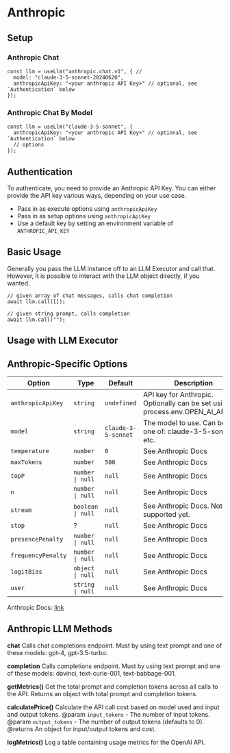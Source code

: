 # Anthropic

## Setup

### Anthropic Chat
```typescript:no-line-numbers
const llm = useLlm("anthropic.chat.v1", { //
  model: "claude-3-5-sonnet-20240620",
  anthropicApiKey: "<your anthropic API Key>" // optional, see `Authentication` below
});
```

### Anthropic Chat By Model
```typescript:no-line-numbers
const llm = useLlm("claude-3-5-sonnet", {
  anthropicApiKey: "<your anthropic API Key>" // optional, see `Authentication` below
  // options
});
```

## Authentication
To authenticate, you need to provide an Anthropic API Key. You can either provide the API key various ways, depending on your use case. 
- Pass in as execute options using `anthropicApiKey`
- Pass in as setup options using `anthropicApiKey`
- Use a default key by setting an environment variable of `ANTHROPIC_API_KEY`

## Basic Usage

Generally you pass the LLM instance off to an LLM Executor and call that. However, it is possible to interact with the LLM object directly, if you wanted.

```typescript:no-line-numbers
// given array of chat messages, calls chat completion
await llm.call([]);

// given string prompt, calls completion
await llm.call("");
```

## Usage with LLM Executor

## Anthropic-Specific Options

| Option             | Type              | Default       | Description                                                                 |
| ------------------ | ----------------- | ------------- | --------------------------------------------------------------------------- |
| `anthropicApiKey`     | `string`          | `undefined`   | API key for Anthropic. Optionally can be set using process.env.OPEN_AI_API_KEY |
| `model`            | `string`          | `claude-3-5-sonnet` | The model to use. Can be any one of: claude-3-5-sonnet, etc.       |
| `temperature`      | `number`          | `0`           | See Anthropic Docs                                                             |
| `maxTokens`        | `number`          | `500`         | See Anthropic Docs                                                             |
| `topP`             | `number \| null`  | `null`        | See Anthropic Docs                                                             |
| `n`                | `number \| null`  | `null`        | See Anthropic Docs                                                             |
| `stream`           | `boolean \| null` | `null`        | See Anthropic Docs. Note: Not supported yet.                                   |
| `stop`             | ?                 | `null`        | See Anthropic Docs                                                             |
| `presencePenalty`  | `number \| null`  | `null`        | See Anthropic Docs                                                             |
| `frequencyPenalty` | `number \| null`  | `null`        | See Anthropic Docs                                                             |
| `logitBias`        | `object \| null`  | `null`        | See Anthropic Docs                                                             |
| `user`             | `string \| null`  | `null`        | See Anthropic Docs                                                             |

Anthropic Docs: [link](https://platform.openai.com/docs/api-reference/completions)

## Anthropic LLM Methods

**chat**
Calls chat completions endpoint. Must by using text prompt and one of these models: gpt-4, gpt-3.5-turbo.

**completion**
Calls completions endpoint. Must by using text prompt and one of these models: davinci, text-curie-001, text-babbage-001.

**getMetrics()**
Get the total prompt and completion tokens across all calls to the API. Returns an object with total prompt and completion tokens.

**calculatePrice()**
Calculate the API call cost based on model used and input and output tokens.
@param `input_tokens` - The number of input tokens.
@param `output_tokens` - The number of output tokens (defaults to 0).
@returns An object for input/output tokens and cost.

**logMetrics()**
Log a table containing usage metrics for the OpenAI API.
